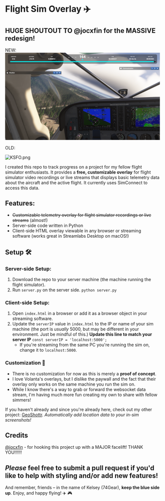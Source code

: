 # Flight Sim Overlay ✈️
## HUGE SHOUTOUT TO @jocxfin for the MASSIVE redesign!
NEW:
![demo_new_ui.png](https://github.com/teezyyoxo/flight-sim-overlay/blob/main/screenshots/demo_new_ui.png?raw=true)

OLD:

![KSFO.png](https://github.com/teezyyoxo/flight-sim-overlay/blob/main/screenshots/KSFO.png?raw=true)

I created this repo to track progress on a project for my fellow flight simulator enthusiasts. It provides a **free, customizable overlay** for flight simulator video recordings or live streams that displays basic telemetry data about the aircraft and the active flight. It currently uses SimConnect to access this data.
## Features:
- ~~Customizable telemetry overlay for flight simulator recordings or live streams~~ (almost!)
- Server-side code written in Python
- Client-side HTML overlay viewable in any browser or streaming software (works great in Streamlabs Desktop on macOS!)

## Setup 🛠️

### Server-side Setup:
1. Download the repo to your server machine (the machine running the flight simulator).
2. Run `server.py` on the server side.
      `python server.py`
### Client-side Setup:
1.  Open `index.html` in a browser or add it as a browser object in your streaming software.
2.  Update the `serverIP` value in `index.html` to the IP or name of your sim machine (the port is *usually* 5000, but may be different in your environment. Just be mindful of this.)
**Update this line to match your server IP**
`const serverIP = 'localhost:5000';`
    -   If you're streaming from the same PC you're running the sim on, change it to `localhost:5000`.
### Customization 🚀
-   There is no customization for now as this is merely a **proof of concept**.
-   I love Volanta's overlays, but I dislike the paywall and the fact that their overlay only works on the same machine you run the sim on.
-   While I know there's a way to grab or forward the websocket data stream, I'm having much more fun creating my own to share with fellow simmers!

If you haven't already and since you're already here, check out my other project: 
[GeoShottr](https://github.com/teezyyoxo/geoshottr).
*Automatically add location data to your in-sim screenshots!*

## Credits
[@jocxfin](https://github.com/jocxfin) - for hooking this project up with a MAJOR facelift! THANK YOU!!!!!!

*Please* feel free to submit a pull request if you'd like to help with styling and/or add new features!
----------
And remember, friends – in the name of Kelsey (74Gear), **keep the blue side up**.
Enjoy, and happy flying! ✈️ 🎮
